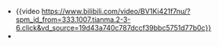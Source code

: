 - {{video https://www.bilibili.com/video/BV1Ki421f7nu/?spm_id_from=333.1007.tianma.2-3-6.click&vd_source=19d43a740c787dccf39bbc5751d77b0c}}
-